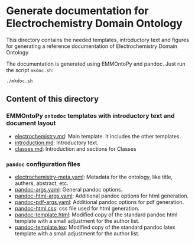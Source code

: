 # Generate documentation for Electrochemistry Domain Ontology

This directory contains the needed templates, introductory text and figures for generating a reference documentation of Electrochemistry Domain Ontology.

The documentation is generated using EMMOntoPy and pandoc.
Just run the script `mkdoc.sh`:

```shell
./mkdoc.sh
```

## Content of this directory

### EMMOntoPy `ontodoc` templates with introductory text and document layout

* [electrochemistry.md](electrochemistry.md): Main template.
  It includes the other templates.
* [introduction.md](introduction.md): Introductory text.
* [classes.md](classes.md): Introduction and sections for Classes

### `pandoc` configuration files

* [electrochemistry-meta.yaml](electrochemistry-meta.yaml): Metadata for the ontology, like title, authers, abstract, etc.
* [pandoc-args.yaml](pandoc-args.yaml): General pandoc options.
* [pandoc-html-args.yaml](pandoc-html-args.yaml): Additional pandoc options for html generation.
* [pandoc-pdf-args.yaml](pandoc-pdf-args.yaml): Additional pandoc options for pdf generation.
* [pandoc-html.css](pandoc-html.css): css file used for html generation.
* [pandoc-template.html](pandoc-template.html): Modified copy of the standard pandoc html template with a small adjustment for the author list.
* [pandoc-template.tex](pandoc-template.tex): Modified copy of the standard pandoc latex template with a small adjustment for the author list.
